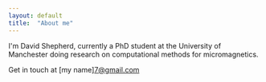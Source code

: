 ```yaml
---
layout: default
title:  "About me"
---
```


I'm David Shepherd, currently a PhD student at the University of Manchester doing research on computational methods for micromagnetics.

Get in touch at [my name]7@gmail.com
